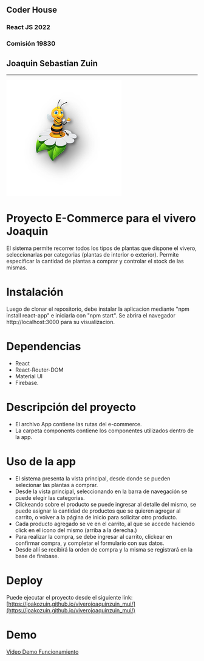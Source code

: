 ## Coder House
### React JS 2022
### Comisión 19830

## Joaquin Sebastian Zuin

------------
![image](./public/img/AbejaFlor.png)
# Proyecto E-Commerce para el vivero Joaquin

El sistema permite recorrer todos los tipos de plantas que dispone el vivero, seleccionarlas por categorias (plantas de interior o exterior).
Permite especificar la cantidad de plantas a comprar y controlar el stock de las mismas.

# Instalación

Luego de clonar el repositorio, debe instalar la aplicacion mediante "npm install react-app" e iniciarla con "npm start". Se abrira el navegador  http://localhost:3000 para su visualizacion.

# Dependencias

- React
- React-Router-DOM 
- Material UI
- Firebase.

# Descripción del proyecto
- El archivo App contiene las rutas del e-commerce.
- La carpeta components contiene los componentes utilizados dentro de la app. 

# Uso de la app

- El sistema presenta la vista principal, desde donde se pueden selecionar las plantas a comprar. 
- Desde la vista principal, seleccionando en la barra de navegación se puede elegir las categorias.
- Clickeando sobre el producto se puede ingresar al detalle del mismo, se puede asignar la cantidad de productos que se quieren agregar al carrito, o volver a la página de inicio para solicitar otro producto.
- Cada producto agregado se ve en el carrito, al que se accede haciendo click en el icono del mismo (arriba a la derecha.)
- Para realizar la compra, se debe ingresar al carrito, clickear en confirmar compra, y completar el formulario con sus datos.
- Desde allí se recibirá la orden de compra y la misma se registrará en la base de firebase.

# Deploy

Puede ejecutar el proyecto desde el siguiente link:
[https://joakozuin.github.io/viverojoaquinzuin_mui/](https://joakozuin.github.io/viverojoaquinzuin_mui/)

# Demo
[Video Demo Funcionamiento](https://firebasestorage.googleapis.com/v0/b/viverojoako.appspot.com/o/img%2FVideo01.gif?alt=media&token=23870f85-2d71-4869-9b1b-52dbe2ddb22d)
 



